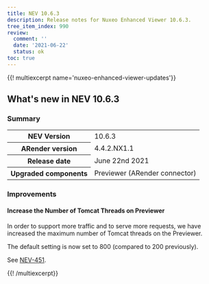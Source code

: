 ```yaml
---
title: NEV 10.6.3
description: Release notes for Nuxeo Enhanced Viewer 10.6.3.
tree_item_index: 990
review:
  comment: ''
  date: '2021-06-22'
  status: ok
toc: true
---
```


{{! multiexcerpt name='nuxeo-enhanced-viewer-updates'}}
## What's new in NEV 10.6.3

### Summary

<div class="table-scroll">
<table class="hover">
<tbody>
<tr>
<th colspan="1">NEV Version</th>
<td colspan="1">10.6.3</td>
</tr>
<tr>
<th colspan="1">ARender version</th>
<td colspan="1">4.4.2.NX1.1</td>
</tr>
<tr>
<th colspan="1">Release date</th>
<td colspan="1">June 22nd 2021</td>
</tr>
<tr>
<th colspan="1">Upgraded components</th>
<td colspan="1">Previewer (ARender connector)</td>
</tr>
</tbody>
</table>
</div>

### Improvements

#### Increase the Number of Tomcat Threads on Previewer

In order to support more traffic and to serve more requests, we have increased the maximum number of Tomcat threads on the Previewer.

The default setting is now set to 800 (compared to 200 previously).

See [NEV-451](https://jira.nuxeo.com/browse/NEV-451).

{{! /multiexcerpt}}
